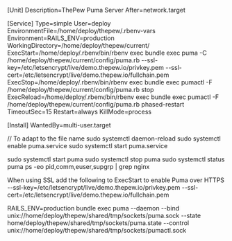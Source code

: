 [Unit]
Description=ThePew Puma Server
After=network.target

[Service]
Type=simple
User=deploy
EnvironmentFile=/home/deploy/thepew/.rbenv-vars
Environment=RAILS_ENV=production
WorkingDirectory=/home/deploy/thepew/current/
ExecStart=/home/deploy/.rbenv/bin/rbenv exec bundle exec puma -C /home/deploy/thepew/current/config/puma.rb --ssl-key=/etc/letsencrypt/live/demo.thepew.io/privkey.pem --ssl-cert=/etc/letsencrypt/live/demo.thepew.io/fullchain.pem
ExecStop=/home/deploy/.rbenv/bin/rbenv exec bundle exec pumactl -F /home/deploy/thepew/current/config/puma.rb stop
ExecReload=/home/deploy/.rbenv/bin/rbenv exec bundle exec pumactl -F /home/deploy/thepew/current/config/puma.rb phased-restart
TimeoutSec=15
Restart=always
KillMode=process

[Install]
WantedBy=multi-user.target

// To adapt to the file name
sudo systemctl daemon-reload
sudo systemctl enable puma.service
sudo systemctl start puma.service

sudo systemctl start puma
sudo systemctl stop puma
sudo systemctl status puma
ps -eo pid,comm,euser,supgrp | grep nginx

When using SSL add the following to ExecStart to enable Puma over HTTPS
--ssl-key=/etc/letsencrypt/live/demo.thepew.io/privkey.pem --ssl-cert=/etc/letsencrypt/live/demo.thepew.io/fullchain.pem

RAILS_ENV=production bundle exec puma --daemon --bind unix://home/deploy/thepew/shared/tmp/sockets/puma.sock --state home/deploy/thepew/shared/tmp/sockets/puma.state --control unix://home/deploy/thepew/shared/tmp/sockets/pumactl.sock
